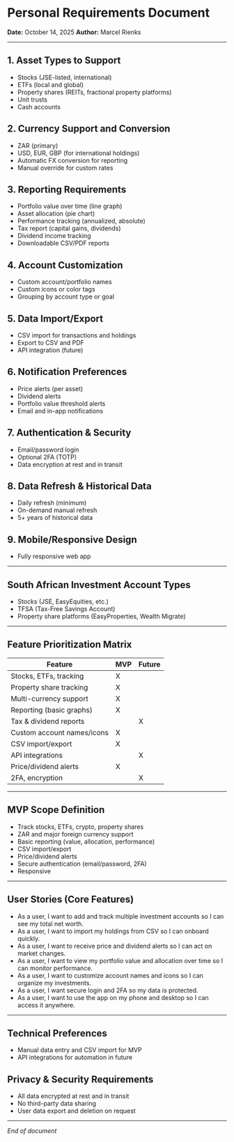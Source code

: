 # Personal Requirements Document

**Date:** October 14, 2025
**Author:** Marcel Rienks

---

## 1. Asset Types to Support
- Stocks (JSE-listed, international)
- ETFs (local and global)
- Property shares (REITs, fractional property platforms)
- Unit trusts
- Cash accounts

## 2. Currency Support and Conversion
- ZAR (primary)
- USD, EUR, GBP (for international holdings)
- Automatic FX conversion for reporting
- Manual override for custom rates

## 3. Reporting Requirements
- Portfolio value over time (line graph)
- Asset allocation (pie chart)
- Performance tracking (annualized, absolute)
- Tax report (capital gains, dividends)
- Dividend income tracking
- Downloadable CSV/PDF reports

## 4. Account Customization
- Custom account/portfolio names
- Custom icons or color tags
- Grouping by account type or goal

## 5. Data Import/Export
- CSV import for transactions and holdings
- Export to CSV and PDF
- API integration (future)

## 6. Notification Preferences
- Price alerts (per asset)
- Dividend alerts
- Portfolio value threshold alerts
- Email and in-app notifications

## 7. Authentication & Security
- Email/password login
- Optional 2FA (TOTP)
- Data encryption at rest and in transit

## 8. Data Refresh & Historical Data
- Daily refresh (minimum)
- On-demand manual refresh
- 5+ years of historical data

## 9. Mobile/Responsive Design
- Fully responsive web app

---

## South African Investment Account Types
- Stocks (JSE, EasyEquities, etc.)
- TFSA (Tax-Free Savings Account)
- Property share platforms (EasyProperties, Wealth Migrate)

---

## Feature Prioritization Matrix
| Feature                        | MVP | Future |
|--------------------------------|-----|--------|
| Stocks, ETFs, tracking         |  X  |        |
| Property share tracking        |  X  |        |
| Multi-currency support         |  X  |        |
| Reporting (basic graphs)       |  X  |        |
| Tax & dividend reports         |     |   X    |
| Custom account names/icons     |  X  |        |
| CSV import/export              |  X  |        |
| API integrations               |     |   X    |
| Price/dividend alerts          |  X  |        |
| 2FA, encryption                |     |   X    |

---

## MVP Scope Definition
- Track stocks, ETFs, crypto, property shares
- ZAR and major foreign currency support
- Basic reporting (value, allocation, performance)
- CSV import/export
- Price/dividend alerts
- Secure authentication (email/password, 2FA)
- Responsive

---

## User Stories (Core Features)
- As a user, I want to add and track multiple investment accounts so I can see my total net worth.
- As a user, I want to import my holdings from CSV so I can onboard quickly.
- As a user, I want to receive price and dividend alerts so I can act on market changes.
- As a user, I want to view my portfolio value and allocation over time so I can monitor performance.
- As a user, I want to customize account names and icons so I can organize my investments.
- As a user, I want secure login and 2FA so my data is protected.
- As a user, I want to use the app on my phone and desktop so I can access it anywhere.

---

## Technical Preferences
- Manual data entry and CSV import for MVP
- API integrations for automation in future

## Privacy & Security Requirements
- All data encrypted at rest and in transit
- No third-party data sharing
- User data export and deletion on request

---

*End of document*